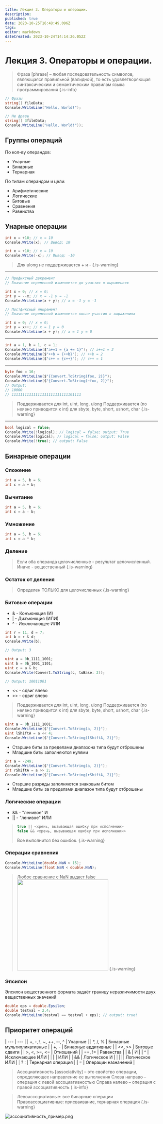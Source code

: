 ```yaml
---
title: Лекция 3. Операторы и операции.
description: 
published: true
date: 2023-10-25T16:48:49.096Z
tags: 
editor: markdown
dateCreated: 2023-10-24T14:14:26.052Z
---
```


# Лекция 3. Операторы и операции.

> Фраза [phrase] – любая последовательность символов, являющаяся правильной (валидной), то есть удовлетворяющая синтаксическим и семантическим правилам языка программирования
{.is-info}

```cs
// Фразы
string[] fileData;
Console.WriteLine("Hello, World!");

// Не фразы
string[] 3fileData;
Console.WriteLine("Hello, World!"));
```

## Группы операций

По кол-ву операндов:
* Унарные
* Бинарные
* Тернарная

По типам операндом и цели:
* Арифметические
* Логические 
* Битовые
* Сравнения
* Равенства

## Унарные операции

```cs
int x = +10; // x = 10
Console.Write(x); // Вывод: 10
```

```cs
int x = +10; // x = 10
Console.Write(-x); // Вывод: -10
```

> Для ulong не поддерживается + и -
{.is-warning}

---

```cs
// Префиксный декремент
// Значение переменной изменяется до участия в выражениях

int x = 0; // x = 0;
int y = --x; // x = -1 y = -1
Console.WriteLine(x + y); // x = -1 y = -1
```

```cs
// Постфиксный инкремент
// Значение переменной изменяется после участия в выражениях

int x = 0; // x = 0;
int y = x++; // x = 1 y = 0
Console.WriteLine(x + y); // x = 1 y = 0
```

---

```cs
int a = 1, b = 1, c = 1;
Console.WriteLine($"a+=1 = {a += 1}"); // a+=1 = 2
Console.WriteLine($"++b = {++b}"); // ++b = 2
Console.WriteLine($"c++ = {c++}"); // c++ = 1
```

---

```cs
byte foo = 16;
Console.WriteLine($"{Convert.ToString(foo, 2)}");
Console.WriteLine($"{Convert.ToString(~foo, 2)}");
// Output:
// 10000
// 11111111111111111111111111101111
```

> Поддерживается для int, uint, long, ulong
> Поддерживается (по неявно приводится к int) для sbyte, byte, short, ushort, char
{.is-warning}

---

```cs
bool logical = false;
Console.Write(!logical); // logical = false; output: True
Console.Write(logical); // logical = false; output: False
Console.Write(!true); // output: False
```

## Бинарные операции

### Сложение
```cs
int a = 5, b = 6;
int c = a + b;
```

### Вычитание
```cs
int a = 5, b = 6;
int c = a - b;
```

### Умножение
```cs
int a = 5, b = 6;
int c = a * b;
```

### Деление

> Если оба операнда целочисленные - результат целочисленный.
> Иначе - вещественный
{.is-warning}

### Остаток от деления

> Определен ТОЛЬКО для целочисленных
{.is-warning}

### Битовые операции

* & - Конъюнкция (И)
* | - Дизъюнкция (ИЛИ)
* ^ - Исключающее ИЛИ

```cs
int r = 11, d = 7;
int b = r & d;
Console.Write(b);

// Output: 3
```

```cs
uint a = 0b_1111_1001;
uint b = 0b_1001_1101;
uint c = a & b;
Console.Write(Convert.ToString(c, toBase: 2));

// Output: 10011001
```

* << - сдвиг влево
* \>> - сдвиг влево

> Поддерживается для int, uint, long, ulong
> Поддерживается (по неявно приводится к int) для sbyte, byte, short, ushort, char
{.is-warning}

```cs
uint a = 0b_1111_1001;
Console.WriteLine($"{Convert.ToString(a, 2)}");
uint lShiftA = a << 4;
Console.WriteLine($"{Convert.ToString(lShiftA, 2)}");
```

* Старшие биты за пределами диапазона типа будут отброшены
* Младшие биты заполняются нулями


```cs
int a = -249;
Console.WriteLine($"{Convert.ToString(a, 2)}");
int rShiftA = a >> 2;
Console.WriteLine($"{Convert.ToString(rShiftA, 2)}");
```

* Старшие разряды заполняются знаковым битом
* Младшие биты за пределами диапазон типа будут отброшены

### Логические операции

* && - "ленивое" И
* || - "ленивое" ИЛИ

> ```cs
> true || <хрень, вызывающая ошибку при исполнении>
> false && <хрень, вызывающая ошибку при исполнении>
> ```
> Все выполнится без ошибок.
{.is-warning}

### Операции сравнения
```cs
Console.WriteLine(double.NaN > 15);
Console.WriteLine(float.NaN < double.NaN);
```

> Любое сравнение с NaN выдает false
> <img src="/1694096852952.jpeg" height=300></img>
{.is-warning}

### Эпсилон

Эпсилон вещественного формата задаёт границу неразличимости двух вещественных значений

```cs
double eps = double.Epsilon;
double testval = 2.4;
Console.WriteLine(testval == testval + eps); // output: true!
```

## Приоритет операций

| --- | --- |
| +, -, !, ~, ++, --, ^ | Унарные |
| \*, /, % | Бинарные мультипликативные |
| +, - | Бинарные аддитивные |
| <<, >> | Битовые сдвиги |
| >, <, >=, <= | Отношений |
| ==, != | Равенства |
| & | И |
| ^ | Исключающее ИЛИ |
| \| | ИЛИ |
| && | Логическое И |
| \|\| | Логическое ИЛИ |
| ? : | Тернарная операция |
| = | Операции назначений |

> Ассоциативность [associativity] – это свойство операции, определяющее направление ее
> выполнения
> Слева направо – операция с левой ассоциативностью
> Справа налево – операция с правой ассоциативность
{.is-info}

> Левоассоциативные: все бинарные операции
> Правоассоциативные: присваивание, тернарная операция
{.is-warning}

![ассоциативность_пример.png](/ассоциативность_пример.png)